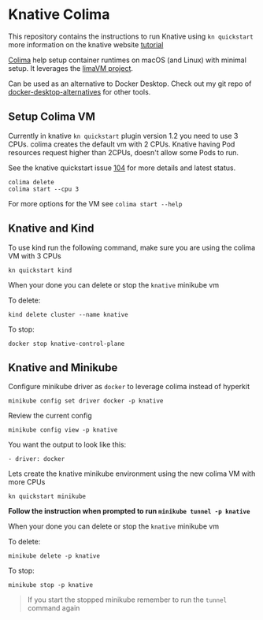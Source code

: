 # Knative Colima

This repository contains the instructions to run Knative using `kn quickstart` more information on the knative website [tutorial](https://knative.dev/docs/getting-started/)

[Colima](https://github.com/abiosoft/colima) help setup container runtimes on macOS (and Linux) with minimal setup.
It leverages the [limaVM project](https://github.com/lima-vm/lima).

Can be used as an alternative to Docker Desktop. Check out my git repo of [docker-desktop-alternatives](https://github.com/csantanapr/docker-desktop-alternatives) for other tools.


## Setup Colima VM
Currently in knative `kn quickstart` plugin version 1.2 you need to use 3 CPUs. colima creates the default vm with 2 CPUs.
Knative having Pod resources request higher than 2CPUs, doesn't allow some Pods to run.

See the knative quickstart issue [104](https://github.com/knative-sandbox/kn-plugin-quickstart/issues/104) for more details and latest status.

```
colima delete
colima start --cpu 3
```
For more options for the VM see `colima start --help`

## Knative and Kind
To use kind run the following command, make sure you are using the colima VM with 3 CPUs
```
kn quickstart kind
```

When your done you can delete or stop the `knative` minikube vm

To delete:
```
kind delete cluster --name knative
```

To stop:
```
docker stop knative-control-plane
```

## Knative and Minikube

Configure minikube driver as `docker` to leverage colima instead of hyperkit

```
minikube config set driver docker -p knative
```

Review the current config
```
minikube config view -p knative
```

You want the output to look like this:
```
- driver: docker
```

Lets create the knative minikube environment using the new colima VM with more CPUs
```
kn quickstart minikube
```

**Follow the instruction when prompted to run `minikube tunnel -p knative`**

When your done you can delete or stop the `knative` minikube vm

To delete:
```
minikube delete -p knative
```

To stop:
```
minikube stop -p knative
```
>If you start the stopped minikube remember to run the `tunnel` command again




